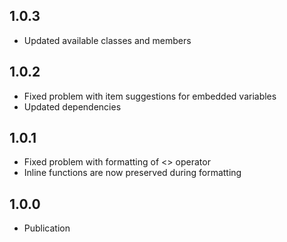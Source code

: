 ## 1.0.3

* Updated available classes and members

## 1.0.2

* Fixed problem with item suggestions for embedded variables
* Updated dependencies

## 1.0.1

* Fixed problem with formatting of <> operator
* Inline functions are now preserved during formatting

## 1.0.0

* Publication